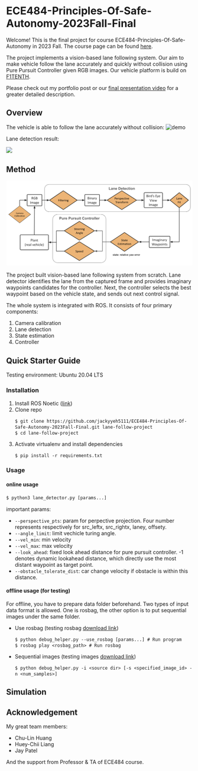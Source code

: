 # ECE484-Principles-Of-Safe-Autonomy-2023Fall-Final

Welcome! This is the final project for course ECE484-Principles-Of-Safe-Autonomy in 2023 Fall. The course page can be found [here](https://publish.illinois.edu/robotics-autonomy-resources/f1tenth/).

The project implements a vision-based lane following system. Our aim to make vehicle follow the lane accurately and quickly without collision using Pure Pursuit Controller given RGB images. Our vehicle platform is build on [F1TENTH](https://f1tenth.org/).

Please check out my portfolio post or our [final presentation video](https://www.youtube.com/watch?v=mselI6W_V-o) for a greater detailed description.

## Overview
The vehicle is able to follow the lane accurately without collision:
![demo](pics/demo.gif?raw=true  "demo")

Lane detection result:  

<img src='pics/lane_detect.gif' width='200'>

## Method
<img src='pics/diagram.png' width='750'>

The project built vision-based lane following system from scratch. Lane detector identifies the lane from the captured frame and provides imaginary waypoints candidates for the controller. Next, the controller selects the best waypoint based on the vehicle state, and sends out next control signal.

The whole system is integrated with ROS. It consists of four primary components:
1. Camera calibration
2. Lane detection
3. State estimation
4. Controller

## Quick Starter Guide
Testing environment: Ubuntu 20.04 LTS

### Installation
1. Install ROS Noetic ([link](https://wiki.ros.org/noetic/Installation/Ubuntu))
2. Clone repo
    ```
    $ git clone https://github.com/jackyyeh5111/ECE484-Principles-Of-Safe-Autonomy-2023Fall-Final.git lane-follow-project
    $ cd lane-follow-project
    ```
3. Activate virtualenv and install dependencies
    ```
    $ pip install -r requirements.txt
    ```

### Usage

#### online usage
```python
$ python3 lane_detector.py [params...]
```

important params:
- `--perspective_pts`: param for perpective projection. Four number represents respectively for src_leftx, src_rightx, laney, offsety.
- `--angle_limit`: limit vechicle turing angle.
- `--vel_min`: min velocity
- `--vel_max`: max velocity
- `--look_ahead`: fixed look ahead distance for pure pursuit controller. -1 denotes dynamic lookahead distance, which directly use the most distant waypoint as target point.
- `--obstacle_tolerate_dist`: car change velocity if obstacle is within this distance.

#### offline usage (for testing)
For offline, you have to prepare data folder beforehand. Two types of input data format is allowed. One is rosbag, the other option is to put sequential images under the same folder.

- Use rosbag (testing rosbag [download link](https://uofi.box.com/s/ivq5gv9ffxyqpugf4f5c0p13gmado4pe))
    ```
    $ python debug_helper.py --use_rosbag [params...] # Run program
    $ rosbag play <rosbag_path> # Run rosbag
    ```
    
- Sequential images (testing images [download link](https://uofi.box.com/s/82lk65dg8a9vkvc4hn17ffag5car7dva))
    ```
    $ python debug_helper.py -i <source dir> [-s <specified_image_id> -n <num_samples>]
    ```

## Simulation

## Acknowledgement
My great team members:
- Chu-Lin Huang
- Huey-Chii Liang
- Jay Patel

And the support from Professor & TA of ECE484 course.